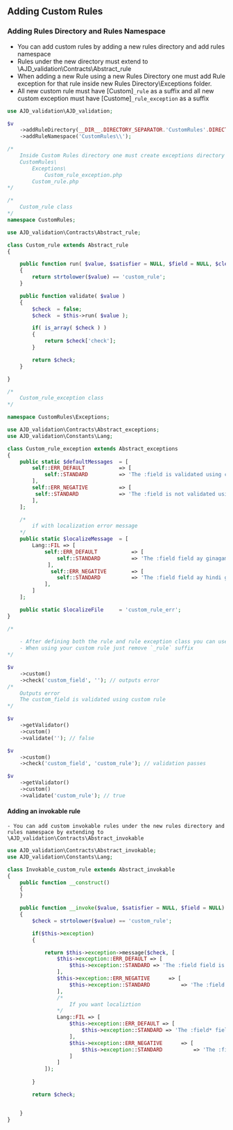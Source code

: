 ## Adding Custom Rules

### Adding Rules Directory and Rules Namespace
- You can add custom rules by adding a new rules directory and add rules namespace
- Rules under the new directory must extend to \AJD_validation\Contracts\Abstract_rule
- When adding a new Rule using a new Rules Directory one must add Rule exception for that rule inside new Rules Directory\Exceptions folder.
- All new custom rule must have [Custom]`_rule` as a suffix and all new custom exception must have [Custome]`_rule_exception` as a suffix

```php
use AJD_validation\AJD_validation;

$v
	->addRuleDirectory(__DIR__.DIRECTORY_SEPARATOR.'CustomRules'.DIRECTORY_SEPARATOR)
	->addRuleNamespace('CustomRules\\');

/*
	Inside Custom Rules directory one must create exceptions directory also
	CustomRules\
		Exceptions\
			Custom_rule_exception.php
		Custom_rule.php
*/

/*
	Custom_rule class
*/
namespace CustomRules;

use AJD_validation\Contracts\Abstract_rule;

class Custom_rule extends Abstract_rule
{

	public function run( $value, $satisfier = NULL, $field = NULL, $clean_field = NULL, $origValues = NULL )
	{
		return strtolower($value) == 'custom_rule';
	}

	public function validate( $value )
	{
		$check 	= false;
		$check 	= $this->run( $value );

		if( is_array( $check ) )
		{
			return $check['check'];
		}

		return $check;
	}

}

/*
	Custom_rule_exception class
*/

namespace CustomRules\Exceptions;

use AJD_validation\Contracts\Abstract_exceptions;
use AJD_validation\Constants\Lang;

class Custom_rule_exception extends Abstract_exceptions
{
    public static $defaultMessages  = [
        self::ERR_DEFAULT           => [
            self::STANDARD          => 'The :field is validated using custom rule.',
        ],
        self::ERR_NEGATIVE          => [
         self::STANDARD             => 'The :field is not validated using custom rule.',
        ],
    ];

    /*
    	if with localization error message
    */
    public static $localizeMessage 	= [
		Lang::FIL => [
			self::ERR_DEFAULT 			=> [
			 	self::STANDARD 			=> 'The :field field ay ginagamit ang custom rule',
			 ],
			  self::ERR_NEGATIVE 		=> [
	            self::STANDARD 			=> 'The :field field ay hindi ginagamit ang custom rule.',
	        ],
		]
	];

    public static $localizeFile     = 'custom_rule_err';
}

/*
	
	- After defining both the rule and rule exception class you can use now your custom validation
	- When using your custom rule just remove `_rule` suffix
*/

$v 
	->custom()
	->check('custom_field', ''); // outputs error 
/*
	Outputs error
	The custom_field is validated using custom rule
*/

$v 
	->getValidator()
	->custom()
	->validate(''); // false

$v 
	->custom()
	->check('custom_field', 'custom_rule'); // validation passes

$v 
	->getValidator()
	->custom()
	->validate('custom_rule'); // true
```

#### Adding an invokable rule
	- You can add custom invokable rules under the new rules directory and rules namespace by extending to \AJD_validation\Contracts\Abstract_invokable

```php
use AJD_validation\Contracts\Abstract_invokable;
use AJD_validation\Constants\Lang;

class Invokable_custom_rule extends Abstract_invokable
{
    public function __construct()
    {
    }

	public function __invoke($value, $satisfier = NULL, $field = NULL)
    {
        $check = strtolower($value) == 'custom_rule';

        if($this->exception)
        {

            return $this->exception->message($check, [
                $this->exception::ERR_DEFAULT => [
                    $this->exception::STANDARD => 'The :field field is custom invokable.'
                ],
                $this->exception::ERR_NEGATIVE      => [
                    $this->exception::STANDARD          => 'The :field field is not custom invokable.',
                ],
                /*
                	If you want localiztion
                */
                Lang::FIL => [
                    $this->exception::ERR_DEFAULT => [
                        $this->exception::STANDARD => 'The :field* field ay custom invokable.'
                    ],
                    $this->exception::ERR_NEGATIVE      => [
                        $this->exception::STANDARD          => 'The :field* field ay hindi custom invokable.',
                    ]
                ]
            ]);
            
        }

        return $check;


    }
}
```